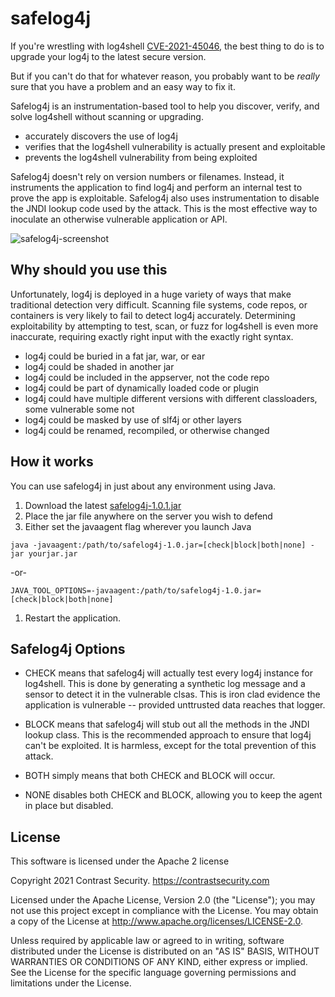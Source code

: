 # safelog4j

If you're wrestling with log4shell [CVE-2021-45046](https://cve.mitre.org/cgi-bin/cvename.cgi?name=CVE-2021-45046), the best thing to do is to upgrade your log4j to the latest secure version.

But if you can't do that for whatever reason, you probably want to be *really* sure that you have a problem and an easy way to fix it.

Safelog4j is an instrumentation-based tool to help you discover, verify, and solve log4shell without scanning or upgrading.

* accurately discovers the use of log4j
* verifies that the log4shell vulnerability is actually present and exploitable
* prevents the log4shell vulnerability from being exploited

Safelog4j doesn't rely on version numbers or filenames. Instead, it instruments the application to find log4j and perform an internal test to prove the app is exploitable. Safelog4j also uses instrumentation to disable the JNDI lookup code used by the attack. This is the most effective way to inoculate an otherwise vulnerable application or API.

![safelog4j-screenshot](https://github.com/Contrast-Security-OSS/safelog4j/blob/resources/safelog4j-screenshot.png?raw=true)


## Why should you use this

Unfortunately, log4j is deployed in a huge variety of ways that make traditional detection very difficult. Scanning file systems, code repos, or containers is very likely to fail to detect log4j accurately. Determining exploitability by attempting to test, scan, or fuzz for log4shell is even more inaccurate, requiring exactly right input with the exactly right syntax.

* log4j could be buried in a fat jar, war, or ear
* log4j could be shaded in another jar
* log4j could be included in the appserver, not the code repo
* log4j could be part of dynamically loaded code or plugin
* log4j could have multiple different versions with different classloaders, some vulnerable some not
* log4j could be masked by use of slf4j or other layers
* log4j could be renamed, recompiled, or otherwise changed


## How it works

You can use safelog4j in just about any environment using Java.

1. Download the latest [safelog4j-1.0.1.jar](https://github.com/Contrast-Security-OSS/safelog4j/releases/download/v1.0.1/safelog4j-1.0.1.jar)
1. Place the jar file anywhere on the server you wish to defend
1. Either set the javaagent flag wherever you launch Java
  ```shell
  java -javaagent:/path/to/safelog4j-1.0.jar=[check|block|both|none] -jar yourjar.jar
  ```
  -or-
  ```
  JAVA_TOOL_OPTIONS=-javaagent:/path/to/safelog4j-1.0.jar=[check|block|both|none]
  ```
1. Restart the application.


## Safelog4j Options

* CHECK means that safelog4j will actually test every log4j instance for log4shell. This is done by generating a synthetic log message and a sensor to detect it in the vulnerable clsas. This is iron clad evidence the application is vulnerable -- provided unttrusted data reaches that logger.

* BLOCK means that safelog4j will stub out all the methods in the JNDI lookup class.  This is the recommended approach to ensure that log4j can't be exploited. It is harmless, except for the total prevention of this attack.

* BOTH simply means that both CHECK and BLOCK will occur.

* NONE disables both CHECK and BLOCK, allowing you to keep the agent in place but disabled.


## License

This software is licensed under the Apache 2 license

Copyright 2021 Contrast Security. https://contrastsecurity.com

Licensed under the Apache License, Version 2.0 (the "License"); you may not use this project except in compliance with the License. You may obtain a copy of the License at http://www.apache.org/licenses/LICENSE-2.0.

Unless required by applicable law or agreed to in writing, software distributed under the License is distributed on an "AS IS" BASIS, WITHOUT WARRANTIES OR CONDITIONS OF ANY KIND, either express or implied. See the License for the specific language governing permissions and limitations under the License.
